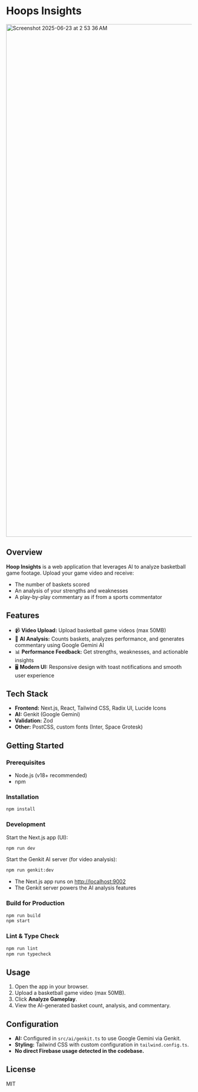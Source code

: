 # Hoops Insights


<img width="1386" alt="Screenshot 2025-06-23 at 2 53 36 AM" src="https://github.com/user-attachments/assets/6d12b47b-bf61-4d03-8d0d-aaf5e4e9a15e" />

## Overview

**Hoop Insights** is a web application that leverages AI to analyze basketball game footage. Upload your game video and receive:
- The number of baskets scored
- An analysis of your strengths and weaknesses
- A play-by-play commentary as if from a sports commentator

## Features
- 📹 **Video Upload:** Upload basketball game videos (max 50MB)
- 🤖 **AI Analysis:** Counts baskets, analyzes performance, and generates commentary using Google Gemini AI
- 📊 **Performance Feedback:** Get strengths, weaknesses, and actionable insights
- 🖥️ **Modern UI:** Responsive design with toast notifications and smooth user experience

## Tech Stack
- **Frontend:** Next.js, React, Tailwind CSS, Radix UI, Lucide Icons
- **AI:** Genkit (Google Gemini)
- **Validation:** Zod
- **Other:** PostCSS, custom fonts (Inter, Space Grotesk)

## Getting Started

### Prerequisites
- Node.js (v18+ recommended)
- npm

### Installation
```bash
npm install
```

### Development
Start the Next.js app (UI):
```bash
npm run dev
```

Start the Genkit AI server (for video analysis):
```bash
npm run genkit:dev
```

- The Next.js app runs on [http://localhost:9002](http://localhost:9002)
- The Genkit server powers the AI analysis features

### Build for Production
```bash
npm run build
npm start
```

### Lint & Type Check
```bash
npm run lint
npm run typecheck
```

## Usage
1. Open the app in your browser.
2. Upload a basketball game video (max 50MB).
3. Click **Analyze Gameplay**.
4. View the AI-generated basket count, analysis, and commentary.

## Configuration
- **AI:** Configured in `src/ai/genkit.ts` to use Google Gemini via Genkit.
- **Styling:** Tailwind CSS with custom configuration in `tailwind.config.ts`.
- **No direct Firebase usage detected in the codebase.**

## License
MIT
